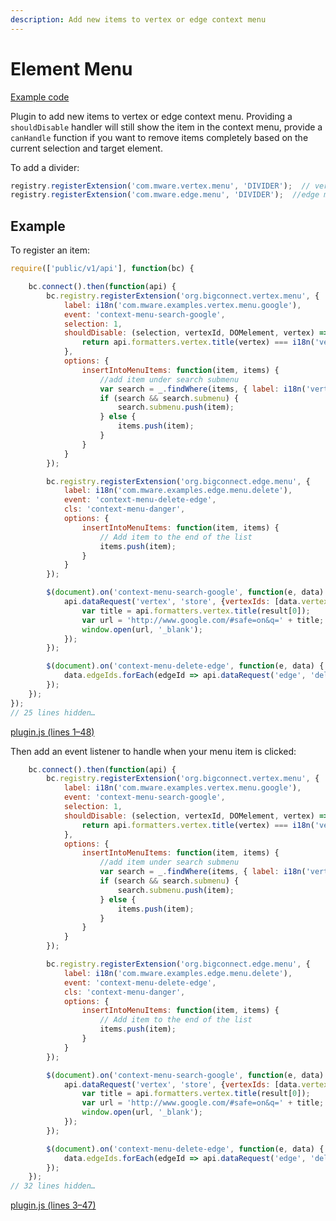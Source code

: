 ```yaml
---
description: Add new items to vertex or edge context menu
---
```


# Element Menu

[Example code](https://github.com/mware-solutions/doc-examples/blob/master/extension-element-context-menu)

Plugin to add new items to vertex or edge context menu. Providing a `shouldDisable` handler will still show the item in the context menu, provide a `canHandle` function if you want to remove items completely based on the current selection and target element.

To add a divider:

```javascript
registry.registerExtension('com.mware.vertex.menu', 'DIVIDER');  // vertex menu
registry.registerExtension('com.mware.edge.menu', 'DIVIDER');  //edge menu
```

## Example

To register an item:

```javascript
require(['public/v1/api'], function(bc) {

    bc.connect().then(function(api) {
        bc.registry.registerExtension('org.bigconnect.vertex.menu', {
            label: i18n('com.mware.examples.vertex.menu.google'),
            event: 'context-menu-search-google',
            selection: 1,
            shouldDisable: (selection, vertexId, DOMelement, vertex) => {
                return api.formatters.vertex.title(vertex) === i18n('vertex.property.title.not_available');
            },
            options: {
                insertIntoMenuItems: function(item, items) {
                    //add item under search submenu
                    var search = _.findWhere(items, { label: i18n('vertex.contextmenu.search') });
                    if (search && search.submenu) {
                        search.submenu.push(item);
                    } else {
                        items.push(item);
                    }
                }
            }
        });

        bc.registry.registerExtension('org.bigconnect.edge.menu', {
            label: i18n('com.mware.examples.edge.menu.delete'),
            event: 'context-menu-delete-edge',
            cls: 'context-menu-danger',
            options: {
                insertIntoMenuItems: function(item, items) {
                    // Add item to the end of the list
                    items.push(item);
                }
            }
        });

        $(document).on('context-menu-search-google', function(e, data) {
            api.dataRequest('vertex', 'store', {vertexIds: [data.vertexId]}).then(result => {
                var title = api.formatters.vertex.title(result[0]);
                var url = 'http://www.google.com/#safe=on&q=' + title;
                window.open(url, '_blank');
            });
        });

        $(document).on('context-menu-delete-edge', function(e, data) {
            data.edgeIds.forEach(edgeId => api.dataRequest('edge', 'delete', edgeId));
        });
    });
});
// 25 lines hidden…
```

[plugin.js \(lines 1–48\)](https://github.com/mware-solutions/doc-examples/blob/master/extension-element-context-menu/src/main/resources/com/mware/examples/context_menu/plugin.js#L1-L48)

Then add an event listener to handle when your menu item is clicked:

```javascript
    bc.connect().then(function(api) {
        bc.registry.registerExtension('org.bigconnect.vertex.menu', {
            label: i18n('com.mware.examples.vertex.menu.google'),
            event: 'context-menu-search-google',
            selection: 1,
            shouldDisable: (selection, vertexId, DOMelement, vertex) => {
                return api.formatters.vertex.title(vertex) === i18n('vertex.property.title.not_available');
            },
            options: {
                insertIntoMenuItems: function(item, items) {
                    //add item under search submenu
                    var search = _.findWhere(items, { label: i18n('vertex.contextmenu.search') });
                    if (search && search.submenu) {
                        search.submenu.push(item);
                    } else {
                        items.push(item);
                    }
                }
            }
        });

        bc.registry.registerExtension('org.bigconnect.edge.menu', {
            label: i18n('com.mware.examples.edge.menu.delete'),
            event: 'context-menu-delete-edge',
            cls: 'context-menu-danger',
            options: {
                insertIntoMenuItems: function(item, items) {
                    // Add item to the end of the list
                    items.push(item);
                }
            }
        });

        $(document).on('context-menu-search-google', function(e, data) {
            api.dataRequest('vertex', 'store', {vertexIds: [data.vertexId]}).then(result => {
                var title = api.formatters.vertex.title(result[0]);
                var url = 'http://www.google.com/#safe=on&q=' + title;
                window.open(url, '_blank');
            });
        });

        $(document).on('context-menu-delete-edge', function(e, data) {
            data.edgeIds.forEach(edgeId => api.dataRequest('edge', 'delete', edgeId));
        });
    });
// 32 lines hidden…
```

[plugin.js \(lines 3–47\)](https://github.com/mware-solutions/doc-examples/blob/master/extension-element-context-menu/src/main/resources/com/mware/examples/context_menu/plugin.js#L3-L47)

